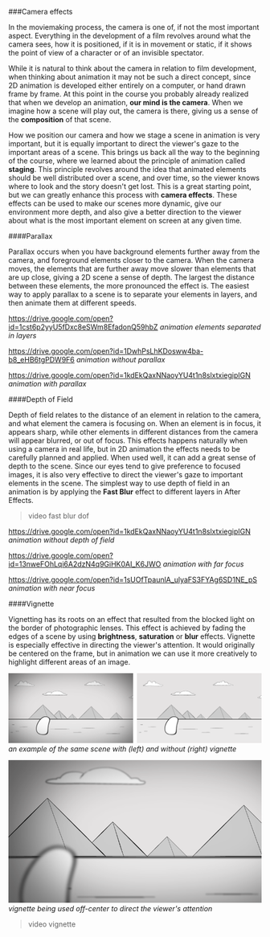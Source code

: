 ###Camera effects

In the moviemaking process, the camera is one of, if not the most important aspect. Everything in the development of a film revolves around what the camera sees, how it is positioned, if it is in movement or static, if it shows the point of view of a character or of an invisible spectator.

While it is natural to think about the camera in relation to film development, when thinking about animation it may not be such a direct concept, since 2D animation is developed either entirely on a computer, or hand drawn frame by frame. At this point in the course you probably already realized that when we develop an animation, **our mind is the camera**. When we imagine how a scene will play out, the camera is there, giving us a sense of the **composition** of that scene.

How we position our camera and how we stage a scene in animation is very important, but it is equally important to direct the viewer's gaze to the important areas of a scene. This brings us back all the way to the beginning of the course, where we learned about the principle of animation called **staging**. This principle revolves around the idea that animated elements should be well distributed over a scene, and over time, so the viewer knows where to look and the story doesn't get lost. This is a great starting point, but we can greatly enhance this process with **camera effects**. These effects can be used to make our scenes more dynamic, give our environment more depth, and also give a better direction to the viewer about what is the most important element on screen at any given time.

####Parallax

Parallax occurs when you have background elements further away from the camera, and foreground elements closer to the camera. When the camera moves, the elements that are further away move slower than elements that are up close, giving a 2D scene a sense of depth. The largest the distance between these elements, the more pronounced the effect is. The easiest way to apply parallax to a scene is to separate your elements in layers, and then animate them at different speeds.

https://drive.google.com/open?id=1cst6p2yyU5fDxc8eSWm8EfadonQ59hbZ
_animation elements separated in layers_

https://drive.google.com/open?id=1DwhPsLhKDosww4ba-b8_eHB6tgPDW9F6
_animation without parallax_

https://drive.google.com/open?id=1kdEkQaxNNaoyYU4t1n8slxtxiegipIGN
_animation with parallax_


####Depth of Field

Depth of field relates to the distance of an element in relation to the camera, and what element the camera is focusing on. When an element is in focus, it appears sharp, while other elements in different distances from the camera will appear blurred, or out of focus. This effects happens naturally when using a camera in real life, but in 2D animation the effects needs to be carefully planned and applied. When used well, it can add a great sense of depth to the scene. Since our eyes tend to give preference to focused images, it is also very effective to direct the viewer's gaze to important elements in the scene. The simplest way to use depth of field in an animation is by applying the **Fast Blur** effect to different layers in After Effects.

> video fast blur dof

https://drive.google.com/open?id=1kdEkQaxNNaoyYU4t1n8slxtxiegipIGN
_animation without depth of field_

https://drive.google.com/open?id=13nweFOhLqi6A2dzN4q9GiHK0AI_K6JWO
_animation with far focus_

https://drive.google.com/open?id=1sUOfTpaunlA_ulyaFS3FYAg6SD1NE_pS
_animation with near focus_


####Vignette

Vignetting has its roots on an effect that resulted from the blocked light on the border of photographic lenses. This effect is achieved by fading the edges of a scene by using **brightness**, **saturation** or **blur** effects. Vignette is especially effective in directing the viewer's attention. It would originally be centered on the frame, but in animation we can use it more creatively to highlight different areas of an image.

![](/assets/with_without_vignette.png)
_an example of the same scene with (left) and without (right) vignette_

![](/assets/vignette_offcenter.png)
_vignette being used off-center to direct the viewer's attention_

>video vignette